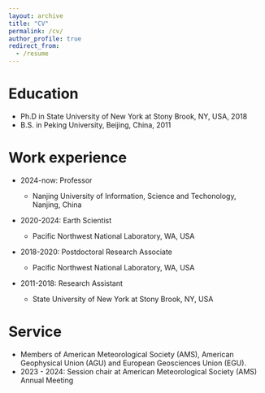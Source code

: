 ```yaml
---
layout: archive
title: "CV"
permalink: /cv/
author_profile: true
redirect_from:
  - /resume
---
```


Education
======
* Ph.D in State University of New York at Stony Brook, NY, USA, 2018 
* B.S. in Peking University, Beijing, China, 2011

Work experience
======
* 2024-now: Professor
  * Nanjing University of Information, Science and Techonology, Nanjing, China

* 2020-2024: Earth Scientist
  * Pacific Northwest National Laboratory, WA, USA

* 2018-2020: Postdoctoral Research Associate
  * Pacific Northwest National Laboratory, WA, USA

* 2011-2018: Research Assistant
  * State University of New York at Stony Brook, NY, USA
  
Service
======
* Members of American Meteorological Society (AMS), American Geophysical Union (AGU) and European Geosciences Union (EGU).
* 2023 - 2024: Session chair at American Meteorological Society (AMS) Annual Meeting


